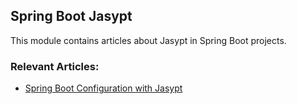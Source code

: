## Spring Boot Jasypt

This module contains articles about Jasypt in Spring Boot projects.

### Relevant Articles: 

- [Spring Boot Configuration with Jasypt](https://www.baeldung.com/spring-boot-jasypt)
